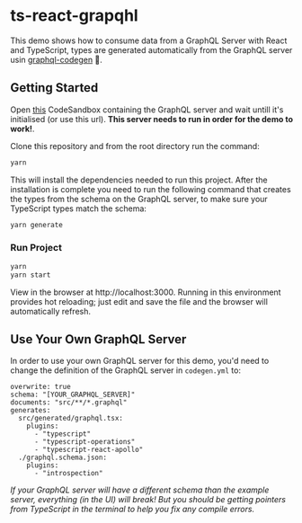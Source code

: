 # ts-react-grapqhl

This demo shows how to consume data from a GraphQL Server with React and TypeScript, types are generated automatically from the GraphQL server usin [graphql-codegen](https://graphql-code-generator.com/) 🚀.

## Getting Started

Open [this](https://codesandbox.io/s/50m91p16rp) CodeSandbox containing the GraphQL server and wait untill it's initialised (or use this url). **This server needs to run in order for the demo to work!**.

Clone this repository and from the root directory run the command:

```sh
yarn
```

This will install the dependencies needed to run this project. After the installation is complete you need to run the following command that creates the types from the schema on the GraphQL server, to make sure your TypeScript types match the schema:

```sh
yarn generate
```

### Run Project

```sh
yarn
yarn start
```

View in the browser at http://localhost:3000. Running in this environment provides hot reloading; just edit and save the file and the browser will automatically refresh.

## Use Your Own GraphQL Server
In order to use your own GraphQL server for this demo, you'd need to change the definition of the GraphQL server in `codegen.yml` to:

```
overwrite: true
schema: "[YOUR_GRAPHQL_SERVER]"
documents: "src/**/*.graphql"
generates:
  src/generated/graphql.tsx:
    plugins:
      - "typescript"
      - "typescript-operations"
      - "typescript-react-apollo"
  ./graphql.schema.json:
    plugins:
      - "introspection"

```

*If your GraphQL server will have a different schema than the example server, everything (in the UI) will break! But you should be getting pointers from TypeScript in the terminal to help you fix any compile errors.*
